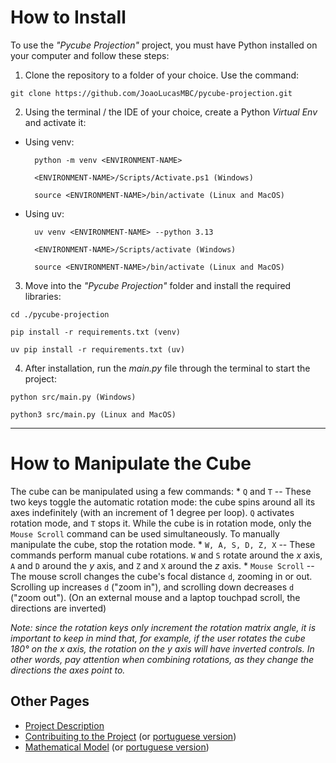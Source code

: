 # How to Install

To use the *"Pycube Projection"* project, you must have Python installed
on your computer and follow these steps:

1.  Clone the repository to a folder of your choice. Use the command:

`git clone https://github.com/JoaoLucasMBC/pycube-projection.git`

2.  Using the terminal / the IDE of your choice, create a Python
    *Virtual Env* and activate it:

- Using venv:

        python -m venv <ENVIRONMENT-NAME>

        <ENVIRONMENT-NAME>/Scripts/Activate.ps1 (Windows)

        source <ENVIRONMENT-NAME>/bin/activate (Linux and MacOS)

- Using uv:

        uv venv <ENVIRONMENT-NAME> --python 3.13

        <ENVIRONMENT-NAME>/Scripts/activate (Windows)

        source <ENVIRONMENT-NAME>/bin/activate (Linux and MacOS)

3.  Move into the *"Pycube Projection"* folder and install the required
    libraries:

`cd ./pycube-projection`

`pip install -r requirements.txt (venv)`

`uv pip install -r requirements.txt (uv)`

4.  After installation, run the *main.py* file through the terminal to
    start the project:

`python src/main.py (Windows)`

`python3 src/main.py (Linux and MacOS)`

------------------------------------------------------------------------

# How to Manipulate the Cube

The cube can be manipulated using a few commands: \* `Q` and `T` --
These two keys toggle the automatic rotation mode: the cube spins around
all its axes indefinitely (with an increment of 1 degree per loop). `Q`
activates rotation mode, and `T` stops it. While the cube is in rotation
mode, only the `Mouse Scroll` command can be used simultaneously. To
manually manipulate the cube, stop the rotation mode. \*
`W, A, S, D, Z, X` -- These commands perform manual cube rotations. `W`
and `S` rotate around the $x$ axis, `A` and `D` around the $y$ axis, and
`Z` and `X` around the $z$ axis. \* `Mouse Scroll` -- The mouse scroll
changes the cube's focal distance `d`, zooming in or out. Scrolling up
increases `d` ("zoom in"), and scrolling down decreases `d` ("zoom
out"). (On an external mouse and a laptop touchpad scroll, the
directions are inverted)

*Note: since the rotation keys only increment the rotation matrix angle,
it is important to keep in mind that, for example, if the user rotates
the cube 180° on the x axis, the rotation on the y axis will have
inverted controls. In other words, pay attention when combining
rotations, as they change the directions the axes point to.*

## Other Pages

- [Project Description](../README.md)
- [Contribuiting to the Project](CONTRIBUTING_.md) (or [portuguese version](CONTRIBUTING-PTBR.md))
- [Mathematical Model](MATHEMATICAL-MODEL.md) (or [portuguese version](MATHEMATICAL-MODEL-PTBR.md))
